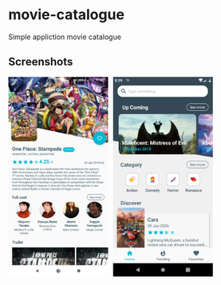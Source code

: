 # movie-catalogue
Simple appliction movie catalogue

## Screenshots
<img src="screenshots/Screenshot-detail.png" alt="Screenshot detail" width="200" style="float: left;margin-right: 10px;" />   <img src="screenshots/Screenshot-home.png" alt="Screenshot detail" width="200" style="float: left;margin-right: 10px;" />
